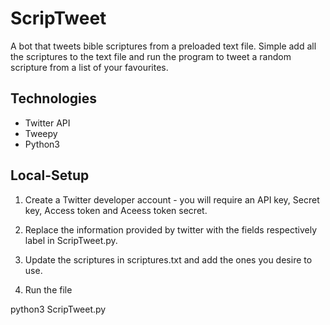 # ScripTweet
A bot that tweets bible scriptures from a preloaded text file. Simple add all the scriptures to the text file and run the program to tweet a random scripture from a list of your favourites.


## Technologies

* Twitter API
* Tweepy
* Python3

## Local-Setup

1. Create a Twitter developer account - you will require an API key, Secret key, Access token and Aceess token secret.

2. Replace the information provided by twitter with the fields respectively label in ScripTweet.py.

3. Update the scriptures in scriptures.txt and add the ones you desire to use.

4. Run the file

python3 ScripTweet.py
